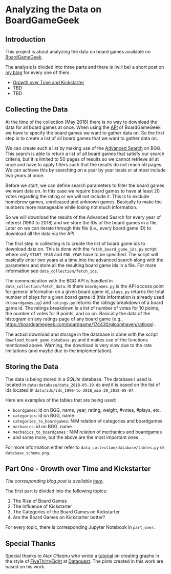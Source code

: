 # Analyzing the Data on BoardGameGeek

## Introduction

This project is about analyzing the data on board games available on [BoardGameGeek](https://boardgamegeek.com/).

The analysis is divided into three parts and there is (will be) a short post on [my blog](https://janbarrera.com) for every one of them.
* [Growth over Time and Kickstarter](#part_one)
* TBD
* TBD

## Collecting the Data

At the time of the collection (May 2018) there is no way to download the data for all board games at once. 
When using the [API](https://boardgamegeek.com/wiki/page/BGG_XML_API2) of BoardGameGeek we have to specify the board games we want to gather data on.
So the first step is to create a list of all board games that we want to gather data on.

We can create such a list by making use of the [Advanced Search](https://boardgamegeek.com/advsearch/boardgame) on BGG. 
This search is able to return a list of all board games that satisfy our search criteria, but it is limited to 50 pages of results so we cannot retrieve all at once and have to apply filters such that the results do not reach 50 pages.
We can achieve this by searching on a year by year basis or at most include two years at once. 

Before we start, we can define search parameters to filter the board games we want data on. 
In this case we require board games to have at least 20 votes regarding the rating or we will not include it. 
This is to exclude homebrew games, unreleased and unknown games. Basically to make the numbers more manageable while losing not much information.

So we will download the results of the Advanced Search for every year of interest (1990 to 2018) and we store the IDs of the board games in a file.
Later on we can iterate through this file (i.e., every board game ID) to download all the data via the API.

The first step in collecting is to create the list of board game ids to download data on.
This is done with the `fetch_board_game_ids.py` script where only `START_YEAR` and `END_YEAR` have to be specified.
The script will basically enter two years at a time into the advanced search along with the parameters and store all the resulting board game ids in a file.
For more information see `data_collection/fetch_ids`.

The communication with the BGG API is handled in `data_collection/fetch_data`.
In there `boardgames.py` is the API access point for general information on a given board game id,
`plays.py` returns the total number of plays for a given board game id (this information is already used in `boardgames.py`) and `ratings.py` returns the ratings breakdown
of a board game id. The ratings breakdown is a list of number of votes for 10 points, the number of votes for 9 points, and so on. Basically the data of the histogram on any ratings page of any board game 
(e.g., https://boardgamegeek.com/boardgame/174430/gloomhaven/ratings) .

The actual download and storage in the database is done with the script `download_board_game_database.py` and it makes use of the functions mentioned above.
Warning, the download is very slow due to the rate limitations (and maybe due to the implementation).

## Storing the Data

The data is being stored in a *SQLite* database. The database I used is located in `data/database/data_2018-05-10.db` and it is based
on the list of ids located in `data/ids/ids_1990-to-2018_min-20_2018-05-07`.

Here are examples of the tables that are being used:
- `boardgames`: id on BGG, name, year, rating, weight, #votes, #plays, etc.
- `categories`: id on BGG, name
- `categories_to_boardgames`: N:M relation of categories and boardgames
- `mechanics`: id on BGG, name
- `mechanics_to_boardgames` : N:M relation of mechanics and boardgames
- and some more, but the above are the most important ones

For more information either refer to `data_collection/database/tables.py` or `database_schema.png`.

## <a name="part_one"></a>Part One - Growth over Time and Kickstarter

*The corresponding blog post is available [here](https://janbarrera.com/blog/post/board-game-analysis-part-1,1/)*.

The first part is divided into the following topics:
1. The Rise of Board Games
2. The Influence of Kickstarter
3. The Categories of the Board Games on Kickstarter
4. Are the Board Games on Kickstarter better?

For every topic, there is corresponding Jupyter Notebook in `part_one/`.

## Special Thanks

Special thanks to *Alex Olteanu* who wrote a [tutorial](https://www.dataquest.io/blog/making-538-plots/) on creating graphs in the style of [FiveThirtyEight](https://fivethirtyeight.com/) at [Dataquest](https://www.dataquest.io/).
The plots created in this work are based on his work.


